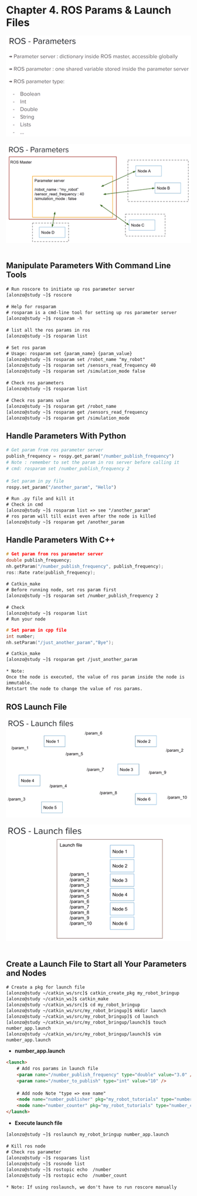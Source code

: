 # Chapter **4.**  ROS Params & Launch Files

<div align=center>

<img src="https://github.com/alonzo3569/ROS/blob/master/Ch4%20ROS%20Params%20%26%20Launch%20Files/ROS_Parameters.PNG"/><br></br>
<img src="https://github.com/alonzo3569/ROS/blob/master/Ch4%20ROS%20Params%20%26%20Launch%20Files/ROS_Parameters_concept.PNG"/><br></br>

</div>


## Manipulate Parameters With Command Line Tools
```console
# Run roscore to initiate up ros parameter server
[alonzo@study ~]$ roscore

# Help for rosparam
# rosparam is a cmd-line tool for setting up ros parameter server
[alonzo@study ~]$ rosparam -h 

# list all the ros params in ros 
[alonzo@study ~]$ rosparam list

# Set ros param
# Usage: rosparam set {param_name} {param_value}
[alonzo@study ~]$ rosparam set /robot_name "my_robot"
[alonzo@study ~]$ rosparam set /sensors_read_frequency 40
[alonzo@study ~]$ rosparam set /simulation_mode false

# Check ros parameters
[alonzo@study ~]$ rosparam list

# Check ros params value
[alonzo@study ~]$ rosparam get /robot_name 
[alonzo@study ~]$ rosparam get /sensors_read_frequency 
[alonzo@study ~]$ rosparam get /simulation_mode
```


## Handle Parameters With Python
```python
# Get param from ros parameter server
publish_frequency = rospy.get_param("/number_publish_frequency")
# Note : remember to set the param in ros server before calling it
# cmd: rosparam set /number_publish_frequency 2

# Set param in py file
rospy.set_param("/another_param", "Hello")
```
```console
# Run .py file and kill it 
# Check in cmd
[alonzo@study ~]$ rosparam list => see "/another_param"
# ros param will till exist even after the node is killed
[alonzo@study ~]$ rosparam get /another_param
```

## Handle Parameters With C++
```cpp
# Get param from ros parameter server
double publish_frequency;
nh.getParam("/number_publish_frequency", publish_frequency);
ros::Rate rate(publish_frequency);
```
```console
# Catkin_make
# Before running node, set ros param first
[alonzo@study ~]$ rosparam set /number_publish_frequency 2

# Check
[alonzo@study ~]$ rosparam list
# Run your node
```
```cpp
# Set param in cpp file
int number;
nh.setParam("/just_another_param","Bye");
```
```console
# Catkin_make
[alonzo@study ~]$ rosparam get /just_another_param

* Note:
Once the node is executed, the value of ros param inside the node is immutable.
Retstart the node to change the value of ros params.
```


## ROS Launch File

<div align=center>

<img src="https://github.com/alonzo3569/ROS/blob/master/Ch4%20ROS%20Params%20%26%20Launch%20Files/ROS_Launch_file_concept.PNG"/><br></br>
<img src="https://github.com/alonzo3569/ROS/blob/master/Ch4%20ROS%20Params%20%26%20Launch%20Files/ROS_Parameters2.PNG"/><br></br>

</div>

## Create a Launch File to Start all Your Parameters and Nodes  
```console
# Create a pkg for launch file
[alonzo@study ~/catkin_ws/src]$ catkin_create_pkg my_robot_bringup
[alonzo@study ~/catkin_ws]$ catkin_make
[alonzo@study ~/catkin_ws/src]$ cd my_robot_bringup
[alonzo@study ~/catkin_ws/src/my_robot_bringup]$ mkdir launch
[alonzo@study ~/catkin_ws/src/my_robot_bringup]$ cd launch
[alonzo@study ~/catkin_ws/src/my_robot_bringup/launch]$ touch number_app.launch
[alonzo@study ~/catkin_ws/src/my_robot_bringup/launch]$ vim number_app.launch
```
* __number_app.launch__
```html
<launch>
    # Add ros params in launch file
    <param name="/number_publish_frequency" type="double" value="3.0" />
    <param name="/number_to_publish" type="int" value="10" />

    # Add node Note "type => exe name"
    <node name="number_publisher" pkg="my_robot_tutorials" type="number_publisher" />
    <node name="number_counter" pkg="my_robot_tutorials" type="number_counter.py" />
</launch>
```
* __Execute launch file__
```console
[alonzo@study ~]$ roslaunch my_robot_bringup number_app.launch

# Kill ros node
# Check ros parameter
[alonzo@study ~]$ rosparams list
[alonzo@study ~]$ rosnode list
[alonzo@study ~]$ rostopic echo  /number
[alonzo@study ~]$ rostopic echo  /number_count

* Note: If using roslaunch, we don't have to run roscore manually
```

